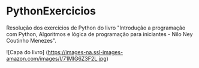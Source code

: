 # PythonExercicios
Resolução dos exercícios de Python do livro "Introdução a programação com Python, Algoritmos e lógica de programação para iniciantes - Nilo Ney Coutinho Menezes".

![Capa do livro] (https://images-na.ssl-images-amazon.com/images/I/71MIG6Z3F2L.jpg)
